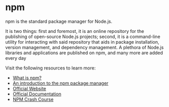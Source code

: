 # npm

npm is the standard package manager for Node.js. 

It is two things: first and foremost, it is an online repository for the publishing of open-source Node.js projects; second, it is a command-line utility for interacting with said repository that aids in package installation, version management, and dependency management. A plethora of Node.js libraries and applications are published on npm, and many more are added every day

Visit the following resources to learn more:

- [What is npm?](https://nodejs.org/en/knowledge/getting-started/npm/what-is-npm/)
- [An introduction to the npm package manager](https://nodejs.dev/en/learn/an-introduction-to-the-npm-package-manager/)
- [Official Website](https://www.npmjs.com/)
- [Official Documentation](https://docs.npmjs.com/)
- [NPM Crash Course](https://www.youtube.com/watch?v=jHDhaSSKmB0)

